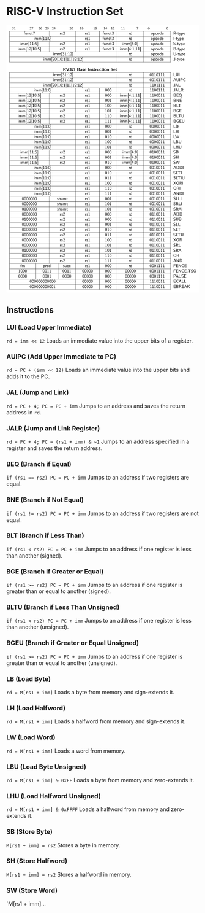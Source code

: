 # RISC-V Instruction Set

![Instruction Set Architecture](isa.png)

## Instructions

### LUI (Load Upper Immediate)
`rd = imm << 12`
Loads an immediate value into the upper bits of a register.

### AUIPC (Add Upper Immediate to PC)
`rd = PC + (imm << 12)`
Loads an immediate value into the upper bits and adds it to the PC.

### JAL (Jump and Link)
`rd = PC + 4; PC = PC + imm`
Jumps to an address and saves the return address in `rd`.

### JALR (Jump and Link Register)
`rd = PC + 4; PC = (rs1 + imm) & ~1`
Jumps to an address specified in a register and saves the return address.

### BEQ (Branch if Equal)
`if (rs1 == rs2) PC = PC + imm`
Jumps to an address if two registers are equal.

### BNE (Branch if Not Equal)
`if (rs1 != rs2) PC = PC + imm`
Jumps to an address if two registers are not equal.

### BLT (Branch if Less Than)
`if (rs1 < rs2) PC = PC + imm`
Jumps to an address if one register is less than another (signed).

### BGE (Branch if Greater or Equal)
`if (rs1 >= rs2) PC = PC + imm`
Jumps to an address if one register is greater than or equal to another (signed).

### BLTU (Branch if Less Than Unsigned)
`if (rs1 < rs2) PC = PC + imm`
Jumps to an address if one register is less than another (unsigned).

### BGEU (Branch if Greater or Equal Unsigned)
`if (rs1 >= rs2) PC = PC + imm`
Jumps to an address if one register is greater than or equal to another (unsigned).

### LB (Load Byte)
`rd = M[rs1 + imm]`
Loads a byte from memory and sign-extends it.

### LH (Load Halfword)
`rd = M[rs1 + imm]`
Loads a halfword from memory and sign-extends it.

### LW (Load Word)
`rd = M[rs1 + imm]`
Loads a word from memory.

### LBU (Load Byte Unsigned)
`rd = M[rs1 + imm] & 0xFF`
Loads a byte from memory and zero-extends it.

### LHU (Load Halfword Unsigned)
`rd = M[rs1 + imm] & 0xFFFF`
Loads a halfword from memory and zero-extends it.

### SB (Store Byte)
`M[rs1 + imm] = rs2`
Stores a byte in memory.

### SH (Store Halfword)
`M[rs1 + imm] = rs2`
Stores a halfword in memory.

### SW (Store Word)
`M[rs1 + imm]...
